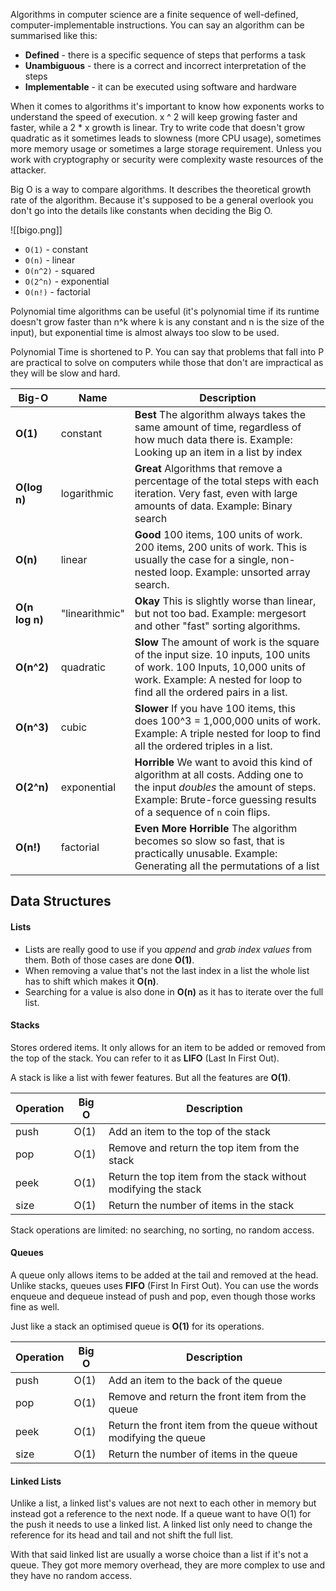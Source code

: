 Algorithms in computer science are a finite sequence of well-defined, computer-implementable instructions. You can say an algorithm can be summarised like this:

- **Defined** - there is a specific sequence of steps that performs a task
- **Unambiguous** - there is a correct and incorrect interpretation of the steps
- **Implementable** - it can be executed using software and hardware 

When it comes to algorithms it's important to know how exponents works to understand the speed of execution.
x ^ 2 will keep growing faster and faster, while a 2 \* x growth is linear. Try to write code that doesn't grow quadratic as it sometimes leads to slowness (more CPU usage), sometimes more memory usage or sometimes a large storage requirement. Unless you work with cryptography or security were complexity waste resources of the attacker.

Big O is a way to compare algorithms. It describes the theoretical growth rate of the algorithm. Because it's supposed to be a general overlook you don't go into the details like constants when deciding the Big O.

![[bigo.png]]

- `O(1)` - constant
- `O(n)` - linear
- `O(n^2)` - squared
- `O(2^n)` - exponential
- `O(n!)` - factorial

Polynomial time algorithms can be useful (it's polynomial time if its runtime doesn't grow faster than n^k where k is any constant and n is the size of the input), but exponential time is almost always too slow to be used.

Polynomial Time is shortened to P. You can say that problems that fall into P are practical to solve on computers while those that don't are impractical as they will be slow and hard.

| Big-O          | Name           | Description                                                                                                                                                                                      |
| -------------- | -------------- | ------------------------------------------------------------------------------------------------------------------------------------------------------------------------------------------------ |
| **O(1)**       | constant       | **Best** The algorithm always takes the same amount of time, regardless of how much data there is. Example: Looking up an item in a list by index                                                |
| **O(log n)**   | logarithmic    | **Great** Algorithms that remove a percentage of the total steps with each iteration. Very fast, even with large amounts of data. Example: Binary search                                         |
| **O(n)**       | linear         | **Good** 100 items, 100 units of work. 200 items, 200 units of work. This is usually the case for a single, non-nested loop. Example: unsorted array search.                                     |
| **O(n log n)** | "linearithmic" | **Okay** This is slightly worse than linear, but not too bad. Example: mergesort and other "fast" sorting algorithms.                                                                            |
| **O(n^2)**     | quadratic      | **Slow** The amount of work is the square of the input size. 10 inputs, 100 units of work. 100 Inputs, 10,000 units of work. Example: A nested for loop to find all the ordered pairs in a list. |
| **O(n^3)**     | cubic          | **Slower** If you have 100 items, this does 100^3 = 1,000,000 units of work. Example: A triple nested for loop to find all the ordered triples in a list.                                        |
| **O(2^n)**     | exponential    | **Horrible** We want to avoid this kind of algorithm at all costs. Adding one to the input _doubles_ the amount of steps. Example: Brute-force guessing results of a sequence of `n` coin flips. |
| **O(n!)**      | factorial      | **Even More Horrible** The algorithm becomes so slow so fast, that is practically unusable. Example: Generating all the permutations of a list                                                   |


## Data Structures

#### Lists

- Lists are really good to use if you *append* and *grab index values* from them. Both of those cases are done **O(1)**. 
- When removing a value that's not the last index in a list the whole list has to shift which makes it **O(n)**.
- Searching for a value is also done in **O(n)** as it has to iterate over the full list.

#### Stacks

Stores ordered items. It only allows for an item to be added or removed from the top of the stack. You can refer to it as **LIFO** (Last In First Out).

A stack is like a list with fewer features. But all the features are **O(1)**.

|Operation|Big O|Description|
|---|---|---|
|push|O(1)|Add an item to the top of the stack|
|pop|O(1)|Remove and return the top item from the stack|
|peek|O(1)|Return the top item from the stack without modifying the stack|
|size|O(1)|Return the number of items in the stack|
Stack operations are limited: no searching, no sorting, no random access.


#### Queues

A queue only allows items to be added at the tail and removed at the head. Unlike stacks, queues uses **FIFO** (First In First Out). You can use the words enqueue and dequeue instead of push and pop, even though those works fine as well.

Just like a stack an optimised queue is **O(1)** for its operations.

| Operation | Big O | Description                                                      |
| --------- | ----- | ---------------------------------------------------------------- |
| push      | O(1)  | Add an item to the back of the queue                             |
| pop       | O(1)  | Remove and return the front item from the queue                  |
| peek      | O(1)  | Return the front item from the queue without modifying the queue |
| size      | O(1)  | Return the number of items in the queue                          |

#### Linked Lists

Unlike a list, a linked list's values are not next to each other in memory but instead got a reference to the next node. If a queue want to have O(1) for the push it needs to use a linked list. A linked list only need to change the reference for its head and tail and not shift the full list.

With that said linked list are usually a worse choice than a list if it's not a queue. They got more memory overhead, they are more complex to use and they have no random access.